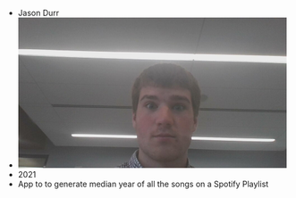 - Jason Durr
- <img src="2019-05-31-115035.jpg">
- 2021
- App to to generate median year of all the songs on a Spotify Playlist
